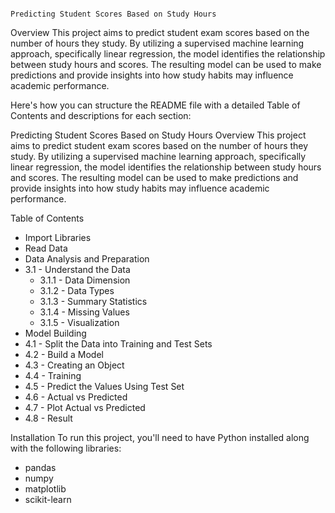                                                                  Predicting Student Scores Based on Study Hours
Overview
This project aims to predict student exam scores based on the number of hours they study. By utilizing a supervised machine learning approach, specifically linear regression, the model identifies the relationship between study hours and scores. The resulting model can be used to make predictions and provide insights into how study habits may influence academic performance.


Here's how you can structure the README file with a detailed Table of Contents and descriptions for each section:

Predicting Student Scores Based on Study Hours
Overview
This project aims to predict student exam scores based on the number of hours they study. By utilizing a supervised machine learning approach, specifically linear regression, the model identifies the relationship between study hours and scores. The resulting model can be used to make predictions and provide insights into how study habits may influence academic performance.

Table of Contents
- Import Libraries
- Read Data
- Data Analysis and Preparation
 - 3.1 - Understand the Data
   - 3.1.1 - Data Dimension
   - 3.1.2 - Data Types
   - 3.1.3 - Summary Statistics
   - 3.1.4 - Missing Values
   - 3.1.5 - Visualization
- Model Building
- 4.1 - Split the Data into Training and Test Sets
- 4.2 - Build a Model
- 4.3 - Creating an Object
- 4.4 - Training
- 4.5 - Predict the Values Using Test Set
- 4.6 - Actual vs Predicted
- 4.7 - Plot Actual vs Predicted
- 4.8 - Result


 Installation
To run this project, you'll need to have Python installed along with the following libraries:

- pandas
- numpy
- matplotlib
- scikit-learn
  
